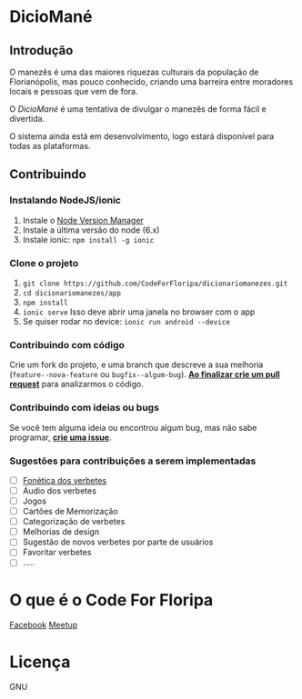 # DicioMané

## Introdução

O manezês é uma das maiores riquezas culturais da população de Florianópolis, mas pouco conhecido, criando uma barreira entre moradores locais e pessoas que vem de fora.

O *DicioMané* é uma tentativa de divulgar o manezês de forma fácil e divertida.


O sistema ainda está em desenvolvimento, logo estará disponível para todas as
plataformas.



## Contribuindo

### Instalando NodeJS/ionic

1. Instale o [Node Version Manager](https://github.com/creationix/nvm)
2. Instale a última versão do node (6.x)
3. Instale ionic: `npm install -g ionic`

### Clone o projeto
1. `git clone https://github.com/CodeForFloripa/dicionariomanezes.git`
2. `cd dicionariomanezes/app`
3. `npm install`
4. `ionic serve` Isso deve abrir uma janela no browser com o app
5. Se quiser rodar no device: `ionic run android --device`

### Contribuindo com código
Crie um fork do projeto, e uma branch que descreve a sua melhoria (`feature--nova-feature` ou `bugfix--algum-bug`). **[Ao finalizar crie um pull request](https://help.github.com/articles/creating-a-pull-request/)** para analizarmos o código.

### Contribuindo com ideias ou bugs
Se você tem alguma ideia ou encontrou algum bug, mas não sabe programar, **[crie uma issue](https://github.com/CodeForFloripa/dicionariomanezes/issues)**.


### Sugestões para contribuições a serem implementadas
- [ ] [Fonética dos  verbetes](https://pt.m.wikipedia.org/wiki/Alfabeto_fon%C3%A9tico_internacional)
- [ ] Áudio dos verbetes
- [ ] Jogos
- [ ] Cartões de Memorização
- [ ] Categorização de verbetes
- [ ] Melhorias de design
- [ ] Sugestão de novos verbetes por parte de usuários
- [ ] Favoritar verbetes
- [ ] .....

# O que é o Code For Floripa

[Facebook](https://www.facebook.com/CodeForFloripa/?fref=ts)
[Meetup](http://www.meetup.com/pt-BR/Code-For-Floripa-Meetup/)

# Licença

GNU
